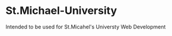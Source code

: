 St.Michael-University
=====================

Intended to be used for St.Micahel's Universty Web Development 
